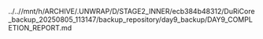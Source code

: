 ../..//mnt/h/ARCHIVE/.UNWRAP/D/STAGE2_INNER/ecb384b48312/DuRiCore_backup_20250805_113147/backup_repository/day9_backup/DAY9_COMPLETION_REPORT.md